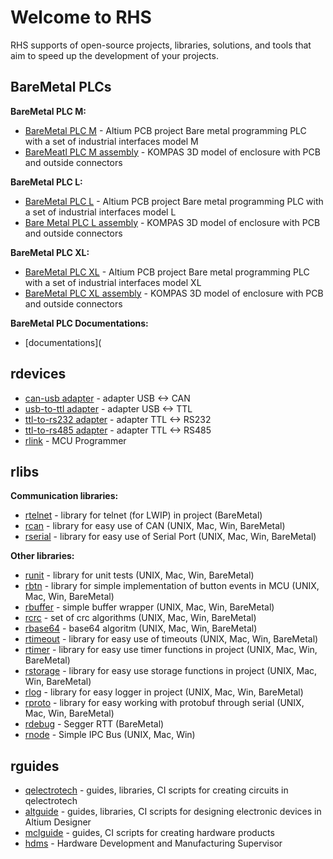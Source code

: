 # Welcome to RHS
RHS supports of open-source projects, libraries, solutions, and tools that aim to speed up the development of your projects.

## BareMetal PLCs

__BareMetal PLC M:__
- [BareMetal PLC M](https://github.com/RoboticsHardwareSolutions/BareMetal-PLC-M) - Altium PCB project Bare metal programming PLC with a set of industrial interfaces model M 
- [BareMeatl PLC M assembly](https://github.com/RoboticsHardwareSolutions/BareMetal-PLC-L-assembly)  - KOMPAS 3D model of enclosure with PCB and outside connectors

__BareMetal PLC L:__
- [BareMetal PLC L](https://github.com/RoboticsHardwareSolutions/BareMetal-PLC-L) - Altium PCB project Bare metal programming PLC with a set of industrial interfaces model L
- [Bare Metal PLC L assembly](https://github.com/RoboticsHardwareSolutions/BareMetal-PLC-L-assembly) - KOMPAS 3D model of enclosure with PCB and outside connectors

__BareMetal PLC XL:__
- [BareMetal PLC XL](https://github.com/RoboticsHardwareSolutions/BareMetal-PLC-XL) - Altium PCB project  Bare metal programming PLC with a set of industrial interfaces model XL
- [BareMetal PLC XL assembly](https://github.com/RoboticsHardwareSolutions/BareMetal-PLC-XL-assembly) - KOMPAS 3D model of enclosure with PCB and outside connectors

__BareMetal PLC Documentations:__
- [documentations](

## rdevices
- [can-usb adapter](https://github.com/RoboticsHardwareSolutions/rcan-usb-hardware) - adapter USB <-> CAN
- [usb-to-ttl adapter](https://github.com/RoboticsHardwareSolutions/rusb2ttl-hardware) - adapter USB <-> TTL
- [ttl-to-rs232 adapter](https://github.com/RoboticsHardwareSolutions/rttl2rs232-hardware) - adapter TTL <-> RS232
- [ttl-to-rs485 adapter](https://github.com/RoboticsHardwareSolutions/rttl2rs485-hardware) - adapter TTL <-> RS485
- [rlink](https://github.com/RoboticsHardwareSolutions/rlink) - MCU Programmer


## rlibs
__Communication libraries:__
- [rtelnet](https://github.com/RoboticsHardwareSolutions/rtelnet) - library for telnet (for LWIP) in project              (BareMetal)
- [rcan](https://github.com/RoboticsHardwareSolutions/rcan) - library for easy use of CAN                                 (UNIX, Mac, Win, BareMetal)
- [rserial](https://github.com/RoboticsHardwareSolutions/rserial) - library for easy use of Serial Port                   (UNIX, Mac, Win, BareMetal)

__Other libraries:__
- [runit](https://github.com/RoboticsHardwareSolutions/runit) - library for unit tests                                    (UNIX, Mac, Win, BareMetal)
- [rbtn](https://github.com/RoboticsHardwareSolutions/rbtn) - library for simple implementation of button events in MCU   (UNIX, Mac, Win, BareMetal)
- [rbuffer](https://github.com/RoboticsHardwareSolutions/rbuffer) - simple buffer wrapper                                 (UNIX, Mac, Win, BareMetal)
- [rcrc](https://github.com/RoboticsHardwareSolutions/rcrc/tree/main) - set of crc algorithms                             (UNIX, Mac, Win, BareMetal)
- [rbase64](https://github.com/RoboticsHardwareSolutions/rbase64) - base64 algoritm                                       (UNIX, Mac, Win, BareMetal)
- [rtimeout](https://github.com/RoboticsHardwareSolutions/rtimeout) - library for easy use of timeouts                    (UNIX, Mac, Win, BareMetal)
- [rtimer](https://github.com/RoboticsHardwareSolutions/rtimer) - library for easy use timer functions in project         (UNIX, Mac, Win, BareMetal)
- [rstorage](https://github.com/RoboticsHardwareSolutions/rstorage) - library for easy use storage functions in project   (UNIX, Mac, Win, BareMetal)
- [rlog](https://github.com/RoboticsHardwareSolutions/rlog) - library for easy logger in project                          (UNIX, Mac, Win, BareMetal)
- [rproto](https://github.com/RoboticsHardwareSolutions/rproto) - library for easy working with protobuf through serial   (UNIX, Mac, Win, BareMetal)
- [rdebug](https://github.com/RoboticsHardwareSolutions/rdebug) - Segger RTT                                              (BareMetal)
- [rnode](https://github.com/RoboticsHardwareSolutions/rnode) - Simple IPC Bus                                            (UNIX, Mac, Win)



## rguides
- [qelectrotech](https://github.com/RoboticsHardwareSolutions/qguide) - guides, libraries, CI scripts for creating circuits in qelectrotech
- [altguide](https://github.com/RoboticsHardwareSolutions/altguide) - guides, libraries, CI scripts for designing electronic devices in Altium Designer
- [mclguide](https://github.com/RoboticsHardwareSolutions/mclguide) - guides, CI scripts for creating hardware products
- [hdms](https://github.com/RoboticsHardwareSolutions/hdms) - Hardware Development and Manufacturing Supervisor

